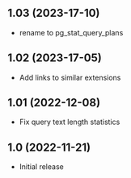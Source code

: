 ## 1.03 (2023-17-10)

  - rename to pg_stat_query_plans

## 1.02 (2023-17-05)

  - Add links to similar extensions

## 1.01 (2022-12-08)

  - Fix query text length statistics

## 1.0 (2022-11-21)

  - Initial release
